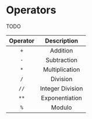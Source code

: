 # Operators

TODO


| Operator | Description |
| :------: | :---------: |
| `+`      | Addition    |
| `-`      | Subtraction |
| `*`      | Multiplication |
| `/`      | Division |
| `//`     | Integer Division |
| `**`     | Exponentiation |
| `%`      | Modulo |
